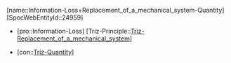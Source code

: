 ﻿---
type: TrizContradiction
aliases:
- Information-Loss+Replacement_of_a_mechanical_system-Quantity
license: CC BY-SA 4.0
copyright: https://github.com/SpocWeb
IsDeleted: false
IsReadOnly: false
Confidential: public
tags: 
- Triz/Contradiction
---
[name::Information-Loss+Replacement_of_a_mechanical_system-Quantity]
[SpocWebEntityId::24959]
+ [pro::Information-Loss]
[Triz-Principle::[Triz-Replacement_of_a_mechanical_system](tech/Triz/Principle/Triz-Replacement_of_a_mechanical_system.md)]
- [con::[Triz-Quantity](tech/Triz/Parameter/Triz-Quantity.md)]

